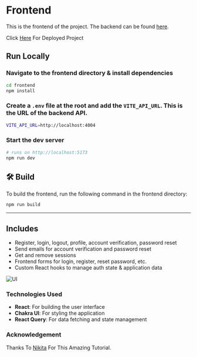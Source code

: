 # Frontend

This is the frontend of the project. The backend can be found [here](https://github.com/zishaxn/Auth-Project-Backend).

Click [Here](https://auth-project-zishan.onrender.com) For Deployed Project

## Run Locally

### Navigate to the frontend directory & install dependencies

```bash
cd frontend
npm install
```

### Create a `.env` file at the root and add the `VITE_API_URL`. This is the URL of the backend API.

```bash
VITE_API_URL=http://localhost:4004
```

### Start the dev server

```bash
# runs on http://localhost:5173
npm run dev
```

## 🛠️ Build

To build the frontend, run the following command in the frontend directory:

```bash
npm run build
```

---

## Includes

- Register, login, logout, profile, account verification, password reset
- Send emails for account verification and password reset
- Get and remove sessions
- Frontend forms for login, register, reset password, etc.
- Custom React hooks to manage auth state & application data

![UI](https://github.com/nikitapryymak/mern-auth-jwt/raw/main/preview.jpg)


### Technologies Used

- **React**: For building the user interface
- **Chakra UI**: For styling the application
- **React Query**: For data fetching and state management

### Acknowledgement
Thanks To [Nikita](https://github.com/nikitapryymak) For This Amazing Tutorial.
